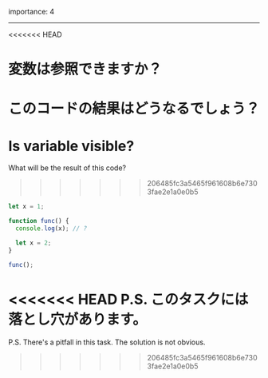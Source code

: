 importance: 4

---

<<<<<<< HEAD
# 変数は参照できますか？

このコードの結果はどうなるでしょう？
=======
# Is variable visible?

What will be the result of this code?
>>>>>>> 206485fc3a5465f961608b6e7303fae2e1a0e0b5

```js
let x = 1;

function func() {
  console.log(x); // ?

  let x = 2;
}

func();
```

<<<<<<< HEAD
P.S. このタスクには落とし穴があります。
=======
P.S. There's a pitfall in this task. The solution is not obvious.
>>>>>>> 206485fc3a5465f961608b6e7303fae2e1a0e0b5
